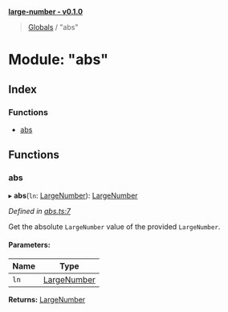 **[large-number - v0.1.0](../README.md)**

> [Globals](../globals.md) / "abs"

# Module: "abs"

## Index

### Functions

* [abs](_abs_.md#abs)

## Functions

### abs

▸ **abs**(`ln`: [LargeNumber](../interfaces/_types_.largenumber.md)): [LargeNumber](../interfaces/_types_.largenumber.md)

*Defined in [abs.ts:7](https://github.com/zimmed/large-number/blob/304d236/src/abs.ts#L7)*

Get the absolute `LargeNumber` value of the provided `LargeNumber`.

#### Parameters:

Name | Type |
------ | ------ |
`ln` | [LargeNumber](../interfaces/_types_.largenumber.md) |

**Returns:** [LargeNumber](../interfaces/_types_.largenumber.md)
